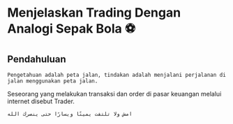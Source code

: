 # Menjelaskan Trading Dengan Analogi Sepak Bola ⚽️

## Pendahuluan

    Pengetahuan adalah peta jalan, tindakan adalah menjalani perjalanan di jalan menggunakan peta jalan.

Seseorang yang melakukan transaksi dan order di pasar keuangan melalui internet disebut Trader.

    امشِ ولا تلتفت يمينًا ويسارًا حتى ينصرك الله

